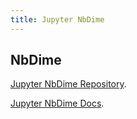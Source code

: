 ```yaml
---
title: Jupyter NbDime
---
```


## NbDime

[Jupyter NbDime Repository](https://github.com/jupyter/nbdime).

[Jupyter NbDime Docs](http://nbdime.readthedocs.io/).
